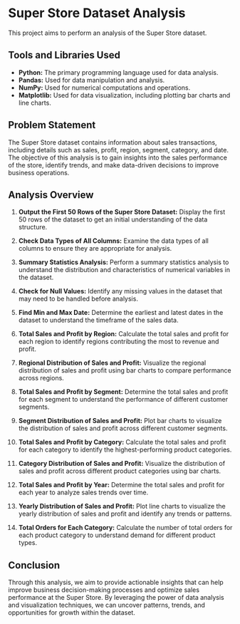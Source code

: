 # Super Store Dataset Analysis

This project aims to perform an analysis of the Super Store dataset.

## Tools and Libraries Used

- **Python:** The primary programming language used for data analysis.
- **Pandas:** Used for data manipulation and analysis.
- **NumPy:** Used for numerical computations and operations.
- **Matplotlib:** Used for data visualization, including plotting bar charts and line charts.

## Problem Statement

The Super Store dataset contains information about sales transactions, including details such as sales, profit, region, segment, category, and date. The objective of this analysis is to gain insights into the sales performance of the store, identify trends, and make data-driven decisions to improve business operations.

## Analysis Overview

1. **Output the First 50 Rows of the Super Store Dataset:**
   Display the first 50 rows of the dataset to get an initial understanding of the data structure.

2. **Check Data Types of All Columns:**
   Examine the data types of all columns to ensure they are appropriate for analysis.

3. **Summary Statistics Analysis:**
   Perform a summary statistics analysis to understand the distribution and characteristics of numerical variables in the dataset.

4. **Check for Null Values:**
   Identify any missing values in the dataset that may need to be handled before analysis.

5. **Find Min and Max Date:**
   Determine the earliest and latest dates in the dataset to understand the timeframe of the sales data.

6. **Total Sales and Profit by Region:**
   Calculate the total sales and profit for each region to identify regions contributing the most to revenue and profit.

7. **Regional Distribution of Sales and Profit:**
   Visualize the regional distribution of sales and profit using bar charts to compare performance across regions.

8. **Total Sales and Profit by Segment:**
   Determine the total sales and profit for each segment to understand the performance of different customer segments.

9. **Segment Distribution of Sales and Profit:**
   Plot bar charts to visualize the distribution of sales and profit across different customer segments.

10. **Total Sales and Profit by Category:**
    Calculate the total sales and profit for each category to identify the highest-performing product categories.

11. **Category Distribution of Sales and Profit:**
    Visualize the distribution of sales and profit across different product categories using bar charts.

12. **Total Sales and Profit by Year:**
    Determine the total sales and profit for each year to analyze sales trends over time.

13. **Yearly Distribution of Sales and Profit:**
    Plot line charts to visualize the yearly distribution of sales and profit and identify any trends or patterns.

14. **Total Orders for Each Category:**
    Calculate the number of total orders for each product category to understand demand for different product types.


## Conclusion

Through this analysis, we aim to provide actionable insights that can help improve business decision-making processes and optimize sales performance at the Super Store. By leveraging the power of data analysis and visualization techniques, we can uncover patterns, trends, and opportunities for growth within the dataset.
